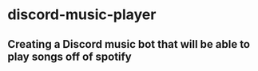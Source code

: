 # discord-music-player

## Creating a Discord music bot that will be able to play songs off of spotify
